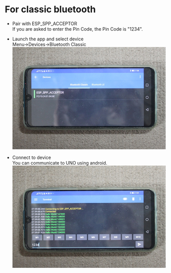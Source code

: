 # For classic bluetooth

- Pair with ESP_SPP_ACCEPTOR   
 If you are asked to enter the Pin Code, the Pin Code is "1234".   

- Launch the app and select device  
Menu->Devices->Bluetooth Classic   
![Android-1](.assest/README/173160559-88c98af5-bb99-41ea-bd3d-1a7343fea5ad.JPG)

- Connect to device   
You can communicate to UNO using android.   
![Android-2](.assest/README/173160564-4790a2cf-d084-400e-9a75-89cc2655f12e.JPG)

